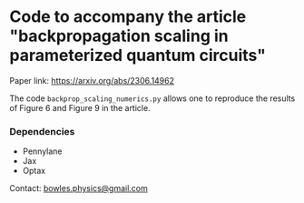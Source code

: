 # Code to accompany the article "backpropagation scaling in parameterized quantum circuits"

Paper link: https://arxiv.org/abs/2306.14962

The code `backprop_scaling_numerics.py` allows one to reproduce the results of Figure 6 and Figure 9 in the article. 

### Dependencies
- Pennylane
- Jax
- Optax

Contact: bowles.physics@gmail.com

